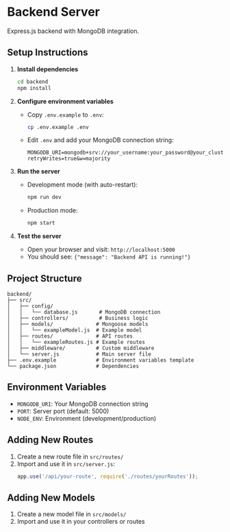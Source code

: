# Backend Server

Express.js backend with MongoDB integration.

## Setup Instructions

1. **Install dependencies**
   ```bash
   cd backend
   npm install
   ```

2. **Configure environment variables**
   - Copy `.env.example` to `.env`:
     ```bash
     cp .env.example .env
     ```
   - Edit `.env` and add your MongoDB connection string:
     ```
     MONGODB_URI=mongodb+srv://your_username:your_password@your_cluster.mongodb.net/your_database?retryWrites=true&w=majority
     ```

3. **Run the server**
   - Development mode (with auto-restart):
     ```bash
     npm run dev
     ```
   - Production mode:
     ```bash
     npm start
     ```

4. **Test the server**
   - Open your browser and visit: `http://localhost:5000`
   - You should see: `{"message": "Backend API is running!"}`

## Project Structure

```
backend/
├── src/
│   ├── config/
│   │   └── database.js       # MongoDB connection
│   ├── controllers/          # Business logic
│   ├── models/              # Mongoose models
│   │   └── exampleModel.js  # Example model
│   ├── routes/              # API routes
│   │   └── exampleRoutes.js # Example routes
│   ├── middleware/          # Custom middleware
│   └── server.js            # Main server file
├── .env.example             # Environment variables template
└── package.json             # Dependencies
```

## Environment Variables

- `MONGODB_URI`: Your MongoDB connection string
- `PORT`: Server port (default: 5000)
- `NODE_ENV`: Environment (development/production)

## Adding New Routes

1. Create a new route file in `src/routes/`
2. Import and use it in `src/server.js`:
   ```javascript
   app.use('/api/your-route', require('./routes/yourRoutes'));
   ```

## Adding New Models

1. Create a new model file in `src/models/`
2. Import and use it in your controllers or routes
